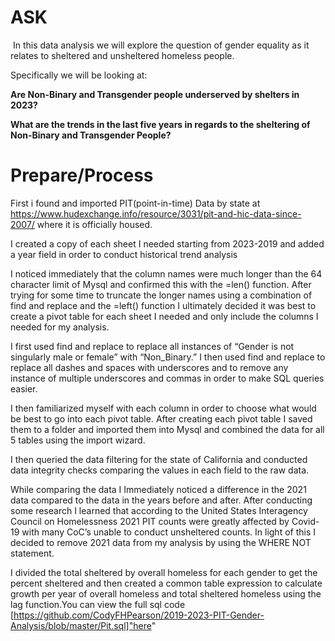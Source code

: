 # ASK

​	In this data analysis we will explore the question of gender equality as it relates to sheltered and unsheltered homeless people. 

Specifically we will be looking at:

**Are Non-Binary and Transgender people underserved by shelters in 2023?**

**What are the trends in the last five years in regards to the sheltering of Non-Binary and Transgender People?**

# Prepare/Process

First i found and imported PIT(point-in-time) Data by state at https://www.hudexchange.info/resource/3031/pit-and-hic-data-since-2007/ where it is officially housed. 

I created a copy of each sheet I needed starting from 2023-2019 and added a year field in order to conduct historical trend analysis 

I noticed immediately that the column names were much longer than the 64 character limit of Mysql and confirmed this with the =len() function. After trying for some time to truncate the longer names using a combination of find and replace and the =left() function I ultimately decided it was best to create a pivot table for each sheet I needed and only include the columns I needed for my analysis.

I first used find and replace to replace all instances of “Gender is not singularly male or female” with “Non_Binary.” I then used find and replace to replace all dashes and spaces with underscores and to remove any instance of multiple underscores and commas in order to make SQL queries easier.

I then familiarized myself with each column in order to choose what would be best to go into each pivot table. After creating each pivot table I saved them to a folder and imported them into Mysql and combined the data for all 5 tables using the import wizard. 

I then queried the data filtering for the state of California and conducted data integrity checks comparing the values in each field to the raw data. 

While comparing the data I Immediately noticed a difference in the 2021 data compared to the data in the years before and after. After conducting some research I learned that according to the United States Interagency Council on Homelessness 2021 PIT counts were greatly affected by Covid-19 with many CoC’s unable to conduct unsheltered counts. In light of this I decided to remove 2021 data from my analysis by using the WHERE NOT statement.

 I divided the total sheltered by overall homeless for each gender to get the percent sheltered and then created a common table expression to calculate growth per year of overall homeless and total sheltered homeless using the lag function.You can view the full sql code [https://github.com/CodyFHPearson/2019-2023-PIT-Gender-Analysis/blob/master/Pit.sql]"here"



